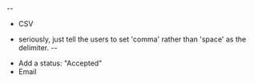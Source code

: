 
 --
 * CSV
  - seriously, just tell the users to set 'comma' rather than 'space'
    as the delimiter. 
 --
 * Add a status: "Accepted"
 * Email

